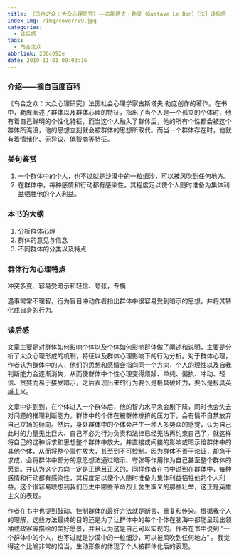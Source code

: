 ```yaml
---
title: 《乌合之众：大众心理研究》——古斯塔夫・勒庞（Gustave Le Bon）【法】读后感
index_img: /img/cover/09.jpg
categories:
  - 读后感
tags:
  - 乌合之众
abbrlink: 236c092e
date: 2019-11-01 09:02:16
---
```

### 介绍——摘自百度百科
《乌合之众：大众心理研究》法国社会心理学家古斯塔夫·勒庞创作的著作。在书中，勒庞阐述了群体以及群体心理的特征，指出了当个人是一个孤立的个体时，他有着自己鲜明的个性化特征，而当这个人融入了群体后，他的所有个性都会被这个群体所淹没，他的思想立刻就会被群体的思想所取代。而当一个群体存在时，他就有着情绪化、无异议、低智商等特征。

### 美句鉴赏
1. 一个群体中的个人，也不过就是沙漠中的一粒细沙，可以被风吹到任何地方。
2. 在群体中，每种感情和行动都有感染性，其程度足以使个人随时准备为集体利益牺牲他的个人利益。

### 本书的大纲

1. 分析群体心理
2. 群体的意见与信念
3. 不同群体的分类以及特点

### 群体行为心理特点
冲突多变、容易受暗示和轻信、夸张，专横

遇事常常不理智，行为盲目冲动作者指出群体中很容易受到暗示的思想，并将其转化成自身的行为。
### 读后感

文章主要是对群体如何影响个体以及个体如何影响群体做了阐述和说明，主要是分析了大众心理形成的机制，特征以及群体心理影响下的行为分析。对于群体心理，作者认为群体中的人，他们的思想和感情会指向同一个方向，个人的理性以及自我判断能力会逐渐消失，从而使群体中个性心理变得烦躁、单纯、偏执、冲动、轻信、贪婪而易于接受暗示，之后表现出来的行为要么是极具破坏力，要么是极具英雄主义。

文章中讲到到，在个体进入一个群体后，他的智力水平急会剧下降，同时也会失去对问题的推理判断能力。群体中的个体在被群体排挤的压力下，会有情不自禁放弃自己立场的倾向。然后，身处群体中的个体会产生一种人多势众的感觉，认为自己此时的力量无比巨大、自己不必为行为负责和法律已经无法再约束自己了，就这样将自己的这种诉求和思想整个群体中放大，并直接或间接的影响或暗示给群体中的其他个体，从而将整个事件放大，甚至到不可控制。因为群体不善于论证，却急于求成，会将群体中部分的意愿想法通过暗示、夸张等作用作为自己甚至整个群体的愿景。并认为这个方向一定是正确且正义的。同样作者在书中说到在群体中，每种感情和行动都有感染性，其程度足以使个人随时准备为集体利益牺牲他的个人利益。这个很容易联想到我们历史中哪些革命烈士舍生取义的那些壮举，这正是英雄主义的表现。

作者在书中也提到鼓动、控制群体的最好方法就是断言、重复和传染。根据我个人的理解，这些方法最终的目的还是为了让群体中的每个个体在脑海中都能呈现出领袖或政客等描绘的美好愿景，并且认为这是自己可以实现的。作者在书中说到 “一个群体中的个人，也不过就是沙漠中的一粒细沙，可以被风吹到任何地方” 。我觉得这个比喻非常的恰当，生动形象的体现了个人被群体化后的表现。